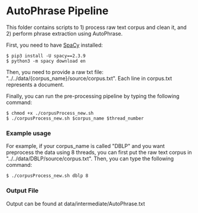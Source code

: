 # AutoPhrase Pipeline

This folder contains scripts to 1) process raw text corpus and clean it, and 2) perform phrase extraction using AutoPhrase. 

First, you need to have [SpaCy](https://spacy.io/usage/) installed:

```
$ pip3 install -U spacy==2.3.9
$ python3 -m spacy download en
```

Then, you need to provide a raw txt file: "../../data/{corpus_name}/source/corpus.txt". Each line in corpus.txt represents a document. 

Finally, you can run the pre-processing pipeline by typing the following command:

```
$ chmod +x ./corpusProcess_new.sh
$ ./corpusProcess_new.sh $corpus_name $thread_number
```

### Example usage

For example, if your corpus_name is called "DBLP" and you want preprocess the data using 8 threads, you can first
put the raw text corpus in "../../data/DBLP/source/corpus.txt". Then, you can type the following command:

```
$ ./corpusProcess_new.sh dblp 8
```

### Output File

Output can be found at data/intermediate/AutoPhrase.txt





